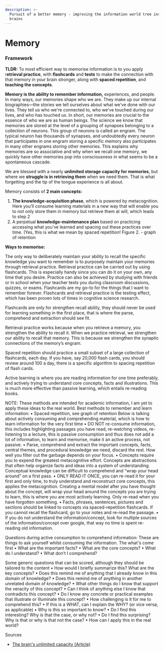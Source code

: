 ```yaml
---
description: >-
  Pursuit of a better memory - improving the information world tree inside our
  brains
---
```


# Memory

### Framework

**TLDR:** To most efficient way to memorise information is to you apply r**etrieval practice**, with **flashcards** and **tests** to make the connection with that memory in your brain stronger, along with **spaced repetition**, and **teaching the concepts**.

**Memory is the ability to remember information,** experiences, and people. In many ways, our memories shape who we are. They make up our internal biographies—the stories we tell ourselves about what we've done with our lives. They tell us who we're connected to, who we've touched during our lives, and who has touched us. In short, our memories are crucial to the essence of who we are as human beings. The science we know that memories are stored at the level of a grouping of synapses belonging to a collection of neurons. This group of neurons is called an engram. The typical neuron has thousands of synapses, and undoubtedly every neuron that participates in one engram storing a specific memory also participates in many other engrams storing other memories. This explains why memories are so associative and why when we recall one memory, we quickly have other memories pop into consciousness in what seems to be a spontaneous cascade.

We are blessed with a nearly **unlimited storage capacity for memories**, but where we **struggle is in retrieving them** when we need them. That is what forgetting and the tip of the tongue experience is all about.

Memory consists of **2 main concepts:**

1. **The knowledge-acquisition phase**, which is powered by metacognition. Here you’ll consume learning materials in a new way that will enable you to not only store them in memory but retrieve them at will, which leads to step 2
2. A perpetual **knowledge-maintenance plan** based on practicing accessing what you’ve learned and spacing out these practices over time. \(Yes, this is what we mean by spaced repetition! Figure 2. - graph of retention

**Ways to memorise:**

The only way to deliberately maintain your ability to recall the specific knowledge you want to remember is to purposely maintain your memories through retrieval practice. Retrieval practice can be carried out by using flashcards. This is especially handy since you can do it on your own, any time that you desire. Practice can also be achieved by studying with friends or in school when your teacher tests you during classroom discussions, quizzes, or exams. Flashcards are my go-to for the things that I want to remember forever. Flashcards and retrieval practice is the testing effect, which has been proven lots of times in cognitive science research.

Flashcards are only for strengthen recall ability, they should never be used for learning something in the first place, that is where the parse, comprehend and extraction should see fit.

Retrieval practice works because when you retrieve a memory, you strengthen the ability to recall it. When we practice retrieval, we strengthen our ability to recall that memory. This is because we strengthen the synaptic connections of the memory’s engram.

Spaced repetition should practice a small subset of a large collection of flashcards, each day. If you have, say 20,000 flash cards, you should review around 100 a day, there is a specific algorithm to spacing repetition of flash cards.

Active learning is where you are reading information for one time preferably, and actively trying to understand core concepts, facts and illustrations. This is much more effective than passive learning, which entails re-reading books.

NOTE: These methods are intended for academic information, I am yet to apply these ideas to the real world. Best methods to remember and learn information: • Spaced repetition, see graph of retention Below is talking about actively consuming and comprehending material, which is how to learn information for the very first time • DO NOT re-consume information, this includes highlighting passages you have read, re-watching videos, re-listening to a lecture, this is passive consumption and thus does not add a lot of information, to learn and memorise, make it an active process, not passive. • Parse, comprehend and extract the important concepts, facts, central themes, and procedural knowledge we need, discard the rest. How well you filter out the garbage depends on your focus. • Concepts require you to expend the greatest metacognitive effort. Concepts are abstractions that often help organize facts and ideas into a system of understanding. Conceptual knowledge can be difficult to comprehend and “wrap your head around” on a first pass. • ONLY READ IT ONCE, you can re-read it for your first and only time, to truly understand and reconstruct core concepts, this applies the metacognition. Creating a mental model after you have thought about the concept, will wrap your head around the concepts you are trying to learn, this is where you are most actively learning. Only re-read when you have forgotten something. • Facts, phrases, sentences, pictures and sections should be linked to concepts via spaced-repetition flashcards. If you cannot recall the flashcard, go to your notes and re-read the passage. • If you do not understand the information/concept, look for multiple sources of the information/concept over google, that way no time is spent re-reading old information.

Questions during active consumption to comprehend information: These are things to ask yourself whilst consuming the information. The what's come first • What are the important facts? • What are the core concepts? • What do I understand? • What don’t I comprehend?

Some generic questions that can be scored, although they should be tailored to the content • How would I briefly summarize this? What are the key concepts? • Does this remind me of anything that I already know in this domain of knowledge? • Does this remind me of anything in another unrelated domain of knowledge? • What other things do I know that support the veracity of this concept? • Can I think of anything else I know that contradicts this concept? • Do I know any concrete or practical examples that illustrate or illuminate this concept? • How challenging is it for me to comprehend this? • If this is a WHAT, can I explain the WHY? \(or vice versa, as applicable\) • Why is this so important to know? • Do I find this interesting? Why is that the case, or why not? • Do I find this surprising? Why is that or why is that not the case? • How can I apply this in the real world?

Sources

* [The brain's unlimited capacity \(Article\)](https://www.livescience.com/53751-brain-could-store-internet.html)

